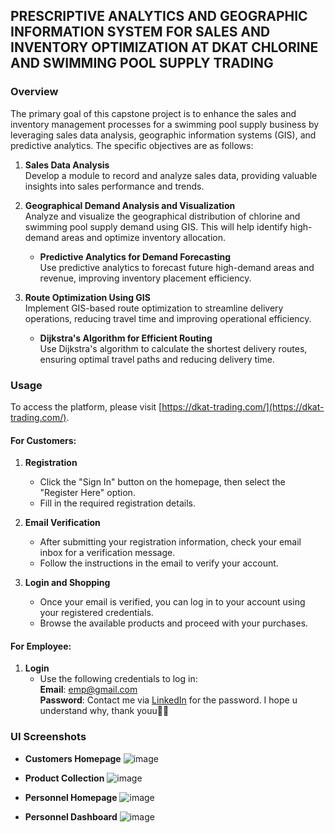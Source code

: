## **PRESCRIPTIVE ANALYTICS AND GEOGRAPHIC INFORMATION SYSTEM FOR SALES AND INVENTORY OPTIMIZATION AT DKAT CHLORINE AND SWIMMING POOL SUPPLY TRADING**

### **Overview**

The primary goal of this capstone project is to enhance the sales and inventory management processes for a swimming pool supply business by leveraging sales data analysis, geographic information systems (GIS), and predictive analytics. The specific objectives are as follows:

1. **Sales Data Analysis**  
   Develop a module to record and analyze sales data, providing valuable insights into sales performance and trends.

2. **Geographical Demand Analysis and Visualization**  
   Analyze and visualize the geographical distribution of chlorine and swimming pool supply demand using GIS. This will help identify high-demand areas and optimize inventory allocation.

   - **Predictive Analytics for Demand Forecasting**  
     Use predictive analytics to forecast future high-demand areas and revenue, improving inventory placement efficiency.

3. **Route Optimization Using GIS**  
   Implement GIS-based route optimization to streamline delivery operations, reducing travel time and improving operational efficiency.  
   - **Dijkstra's Algorithm for Efficient Routing**  
     Use Dijkstra's algorithm to calculate the shortest delivery routes, ensuring optimal travel paths and reducing delivery time.


### **Usage**

To access the platform, please visit [https://dkat-trading.com/](https://dkat-trading.com/).

#### **For Customers:**

1. **Registration**  
   - Click the "Sign In" button on the homepage, then select the "Register Here" option.
   - Fill in the required registration details.

2. **Email Verification**  
   - After submitting your registration information, check your email inbox for a verification message.
   - Follow the instructions in the email to verify your account.

3. **Login and Shopping**  
   - Once your email is verified, you can log in to your account using your registered credentials.
   - Browse the available products and proceed with your purchases.

#### **For Employee:**

1. **Login**  
   - Use the following credentials to log in:  
     **Email**: emp@gmail.com  
     **Password**: Contact me via [LinkedIn](https://www.linkedin.com/in/medrano-ivan-b57509276) for the password. I hope u understand why, thank youu💖🥹

### **UI Screenshots**

- **Customers Homepage**
![image](https://github.com/user-attachments/assets/d52f740d-0db6-4ae4-9ec6-78904ca9fe43)

- **Product Collection**
![image](https://github.com/user-attachments/assets/35cfd250-9e8e-4c31-a86a-f3f13ffe341c)

- **Personnel Homepage**
![image](https://github.com/user-attachments/assets/325243ce-e1d9-4a89-857c-30732c27a657)

- **Personnel Dashboard**
![image](https://github.com/user-attachments/assets/89077653-092c-4296-8cbf-b5d70f8dd904)



